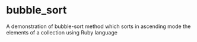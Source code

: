 # bubble_sort
A demonstration of bubble-sort method which sorts in ascending mode the elements of a collection using Ruby language 
